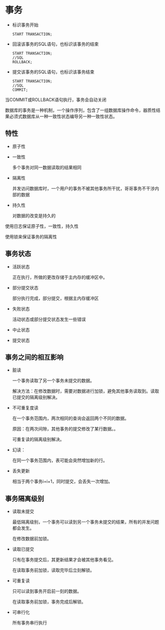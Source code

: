 # 事务

- 标识事务开始

  ```mysql
  START TRANSACTION;
  ```

- 回滚该事务的SQL语句，也标识该事务的结束

  ```mysql
  START TRANSACTION;
  //SQL
  ROLLBACK;
  ```

- 提交该事务的SQL语句，也标识该事务结束

  ```mysql
  START TRANSACTION;
  //SQL
  COMMIT;
  ```

当COMMIT或ROLLBACK语句执行，事务会自动关闭

数据库的事务是一种机制，一个操作序列，包含了一组数据库操作命令，器质性结果必须式数据库从一种一致性状态编导另一种一致性状态。

## 特性

- 原子性

- 一致性

  多个事务对同一数据读取的结果相同

- 隔离性

  并发访问数据库时，一个用户的事务不被其他事务所干扰，哥哥事务不干涉内部的数据

- 持久性

  对数据的改变是持久的

使用日志保证原子性，一致性，持久性

使用锁来保证事务的隔离性

## 事务状态

- 活跃状态

  正在执行，所做的更改存储于主内存的缓冲区中。

- 部分提交状态

  部分执行完成，部分提交，根据主内存缓冲区

- 失败状态

  活动状态或部分提交状态发生一些错误

- 中止状态

- 提交状态

## 事务之间的相互影响

- 脏读

  一个事务读取了另一个事务未提交的数据。

  解决方法：在修改数据时，需要对数据进行加锁，避免其他事务读取到。读取已提交的隔离级别解决。

- 不可重复度读

  在一个事务范围内，两次相同的查询会返回两个不同的数据。

  原因：在两次间隙，其他事务的提交修改了某行数据。。

  可重复读的隔离级别解决。

- 幻读：

  在同一个事务范围内，表可能会突然增加新的行。
  
- 丢失更新

  相当于两个事务i=i+1，同时提交，会丢失一次增加。

## 事务隔离级别

- 读取未提交

  最低隔离级别，一个事务可以读到另一个事务未提交的结果，所有的并发问题都会发生。

  在修改数据前加锁。

- 读取已提交

  只有在事务提交后，其更新结果才会被其他事务看见。

  在读取事务前加锁，读取完毕后立刻解锁。

- 可重复读

  只可以读到事务开启前一刻的数据。

  在读取事务前加锁，事务完成后解锁。

- 可串行化

  所有事务串行执行